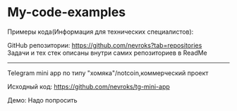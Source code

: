 # My-code-examples

Примеры кода(Информация для технических специалистов):

GitHub репозитории: https://github.com/nevroks?tab=repositories <br/>
Задачи и тех стек описаны внутри самих репозиториев в ReadMe

******************************************
Telegram mini app по типу "хомяка"/notcoin,коммерческий проект

Исходный код: https://github.com/nevroks/tg-mini-app

Демо: Надо попросить
